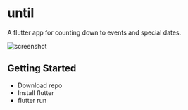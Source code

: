 # until

A flutter app for counting down to events and special dates.

![screenshot](https://i.imgur.com/6jz5p4r.png)

## Getting Started

- Download repo
- Install flutter
- flutter run
